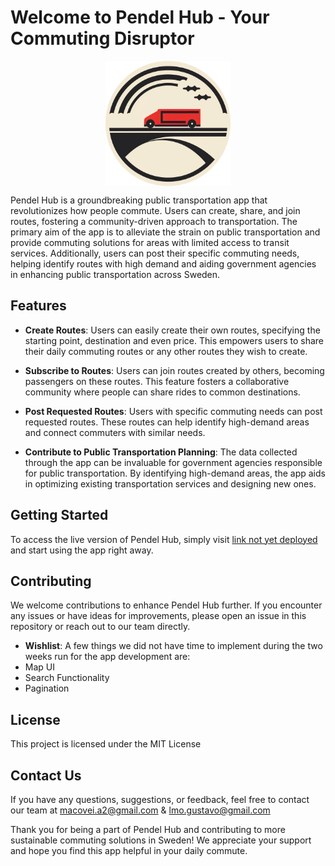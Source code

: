 # Welcome to Pendel Hub - Your Commuting Disruptor

<div style="display: flex; justify-content: center;">
  <img src="app/public/logo.png" alt="CommuteConnect Logo" width="200">
</div>

Pendel Hub is a groundbreaking public transportation app that revolutionizes how people commute. Users can create, share, and join routes, fostering a community-driven approach to transportation. The primary aim of the app is to alleviate the strain on public transportation and provide commuting solutions for areas with limited access to transit services. Additionally, users can post their specific commuting needs, helping identify routes with high demand and aiding government agencies in enhancing public transportation across Sweden.

## Features

- **Create Routes**: Users can easily create their own routes, specifying the starting point, destination and even price. This empowers users to share their daily commuting routes or any other routes they wish to create.

- **Subscribe to Routes**: Users can join routes created by others, becoming passengers on these routes. This feature fosters a collaborative community where people can share rides to common destinations.

- **Post Requested Routes**: Users with specific commuting needs can post requested routes. These routes can help identify high-demand areas and connect commuters with similar needs.

- **Contribute to Public Transportation Planning**: The data collected through the app can be invaluable for government agencies responsible for public transportation. By identifying high-demand areas, the app aids in optimizing existing transportation services and designing new ones.

## Getting Started

To access the live version of Pendel Hub, simply visit [ link not yet deployed ]() and start using the app right away.

## Contributing

We welcome contributions to enhance Pendel Hub further. If you encounter any issues or have ideas for improvements, please open an issue in this repository or reach out to our team directly.

- **Wishlist**: A few things we did not have time to implement during the two weeks run for the app development are:
- Map UI
- Search Functionality
- Pagination

## License

This project is licensed under the MIT License

## Contact Us

If you have any questions, suggestions, or feedback, feel free to contact our team at macovei.a2@gmail.com & lmo.gustavo@gmail.com

Thank you for being a part of Pendel Hub and contributing to more sustainable commuting solutions in Sweden! We appreciate your support and hope you find this app helpful in your daily commute.